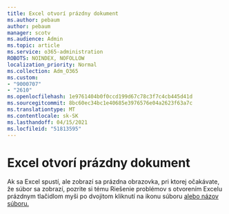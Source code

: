```yaml
---
title: Excel otvorí prázdny dokument
ms.author: pebaum
author: pebaum
manager: scotv
ms.audience: Admin
ms.topic: article
ms.service: o365-administration
ROBOTS: NOINDEX, NOFOLLOW
localization_priority: Normal
ms.collection: Adm_O365
ms.custom:
- "9000707"
- "2610"
ms.openlocfilehash: 1e9761404b0f0ccd199d67c78c3f7c4cb445d41d
ms.sourcegitcommit: 8bc60ec34bc1e40685e3976576e04a2623f63a7c
ms.translationtype: MT
ms.contentlocale: sk-SK
ms.lasthandoff: 04/15/2021
ms.locfileid: "51813595"
---
```

# <a name="excel-opens-blank"></a>Excel otvorí prázdny dokument

Ak sa Excel spustí, ale zobrazí sa prázdna obrazovka, pri ktorej očakávate, že súbor sa zobrazí, pozrite si tému Riešenie problémov s otvorením Excelu prázdnym tlačidlom myši po dvojitom kliknutí na ikonu súboru [alebo názov súboru.](https://docs.microsoft.com/office/troubleshoot/excel/excel-opens-blank)